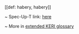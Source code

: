 [[def: habery, habery]]

~ Spec-Up-T link: <a href='https://weboftrust.github.io/WOT-terms/docs/glossary/habery'>here</a>

~ More in <a href="https://weboftrust.github.io/WOT-terms/docs/glossary/habery">extended KERI glossary</a>
